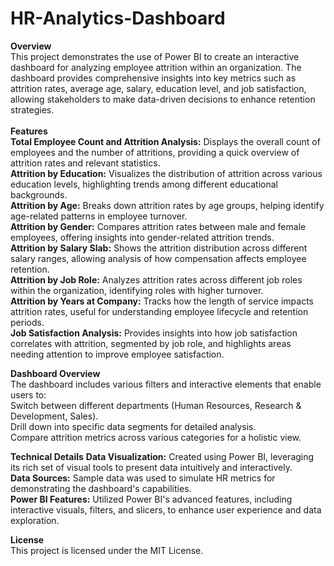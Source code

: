 # HR-Analytics-Dashboard

<b>Overview</b>
<br>
This project demonstrates the use of Power BI to create an interactive dashboard for analyzing employee attrition within an organization. The dashboard provides comprehensive insights into key metrics such as attrition rates, average age, salary, education level, and job satisfaction, allowing stakeholders to make data-driven decisions to enhance retention strategies.
<br><br>
<b>Features</b>
<br>
<b>Total Employee Count and Attrition Analysis:</b> Displays the overall count of employees and the number of attritions, providing a quick overview of attrition rates and relevant statistics.<br>
<b>Attrition by Education:</b> Visualizes the distribution of attrition across various education levels, highlighting trends among different educational backgrounds.<br>
<b>Attrition by Age:</b> Breaks down attrition rates by age groups, helping identify age-related patterns in employee turnover.<br>
<b>Attrition by Gender:</b> Compares attrition rates between male and female employees, offering insights into gender-related attrition trends.<br>
<b>Attrition by Salary Slab:</b> Shows the attrition distribution across different salary ranges, allowing analysis of how compensation affects employee retention.<br>
<b>Attrition by Job Role:</b> Analyzes attrition rates across different job roles within the organization, identifying roles with higher turnover.<br>
<b>Attrition by Years at Company:</b> Tracks how the length of service impacts attrition rates, useful for understanding employee lifecycle and retention periods.<br>
<b>Job Satisfaction Analysis:</b> Provides insights into how job satisfaction correlates with attrition, segmented by job role, and highlights areas needing attention to improve employee satisfaction.<br>

<b>Dashboard Overview</b>
<br>
The dashboard includes various filters and interactive elements that enable users to:
<br>
Switch between different departments (Human Resources, Research & Development, Sales).<br>
Drill down into specific data segments for detailed analysis.<br>
Compare attrition metrics across various categories for a holistic view.
<br>

<b>Technical Details</b>
<b>Data Visualization:</b> Created using Power BI, leveraging its rich set of visual tools to present data intuitively and interactively.<br>
<b>Data Sources:</b> Sample data was used to simulate HR metrics for demonstrating the dashboard's capabilities.<br>
<b>Power BI Features:</b> Utilized Power BI's advanced features, including interactive visuals, filters, and slicers, to enhance user experience and data exploration.
<br>

<b>License</b><br>
This project is licensed under the MIT License.
